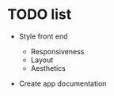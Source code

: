# TODO list

- Style front end
  - Responsiveness
  - Layout
  - Aesthetics

- Create app documentation
